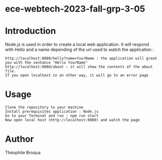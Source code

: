 # ece-webtech-2023-fall-grp-3-05
# Introduction

Node.js is used in order to create a local web application. It will respond with Hello and a name depending of the url used to watch the application :

    http://localhost:8080/hello?name=YourName : the application will great you with the sentance "Hello YourName" 
    http://localhost:8080/about : it will show the contents of the about file.
    If you open localhost in an other way, it will go to an error page

# Usage

    Clone the repository to your machine
    Install prerequisites application : Node.js
    Go to your Terminal and run : npm run start
    Now open local host (http://localhost:8080) and watch the page

# Author

Théophile Broqua
